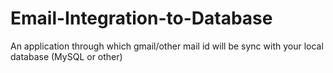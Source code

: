 # Email-Integration-to-Database
An application through which gmail/other mail id will be sync with your local database (MySQL or other)
